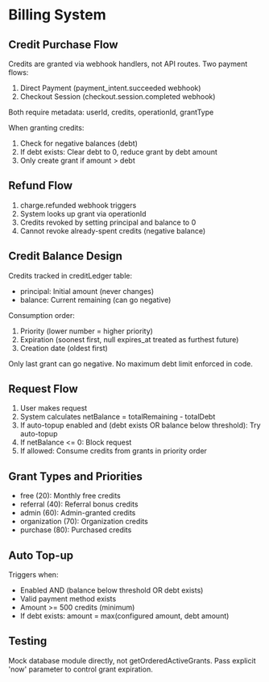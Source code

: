 # Billing System

## Credit Purchase Flow

Credits are granted via webhook handlers, not API routes. Two payment flows:
1. Direct Payment (payment_intent.succeeded webhook)
2. Checkout Session (checkout.session.completed webhook)

Both require metadata: userId, credits, operationId, grantType

When granting credits:
1. Check for negative balances (debt)
2. If debt exists: Clear debt to 0, reduce grant by debt amount
3. Only create grant if amount > debt

## Refund Flow

1. charge.refunded webhook triggers
2. System looks up grant via operationId
3. Credits revoked by setting principal and balance to 0
4. Cannot revoke already-spent credits (negative balance)

## Credit Balance Design

Credits tracked in creditLedger table:
- principal: Initial amount (never changes)
- balance: Current remaining (can go negative)

Consumption order:
1. Priority (lower number = higher priority)
2. Expiration (soonest first, null expires_at treated as furthest future)
3. Creation date (oldest first)

Only last grant can go negative. No maximum debt limit enforced in code.

## Request Flow

1. User makes request
2. System calculates netBalance = totalRemaining - totalDebt
3. If auto-topup enabled and (debt exists OR balance below threshold): Try auto-topup
4. If netBalance <= 0: Block request
5. If allowed: Consume credits from grants in priority order

## Grant Types and Priorities

- free (20): Monthly free credits
- referral (40): Referral bonus credits
- admin (60): Admin-granted credits
- organization (70): Organization credits
- purchase (80): Purchased credits

## Auto Top-up

Triggers when:
- Enabled AND (balance below threshold OR debt exists)
- Valid payment method exists
- Amount >= 500 credits (minimum)
- If debt exists: amount = max(configured amount, debt amount)

## Testing

Mock database module directly, not getOrderedActiveGrants. Pass explicit 'now' parameter to control grant expiration.
